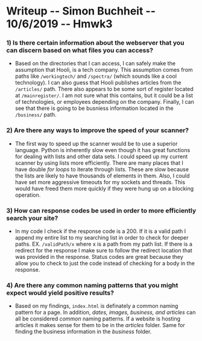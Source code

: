 # Writeup -- Simon Buchheit -- 10/6/2019 -- Hmwk3

### 1) Is there certain information about the webserver that you can discern based on what files you can access?

* Based on the directories that I can access, I can safely make the assumption that Hooli, is a tech company. This assumption comes from paths like `/workingtech/` and `/spectra/` (which sounds like a cool technology). I can also guess that Hooli publishes articles from the `/articles/` path. There also appears to be some sort of register located at `/mainregister/`. I am not sure what this contains, but it could be a list of technologies, or employees depending on the company. Finally, I can see that there is going to be busniess information located in the `/business/` path. 

### 2) Are there any ways to improve the speed of your scanner?

* The first way to speed up the scanner would be to use a superior language. Python is inherently slow even though it has great functions for dealing with lists and other data sets. I could speed up my current scanner by using lists more efficiently. There are many places that I have double _for loops_ to iterate through lists. These are slow because the lists are likely to have thousands of elements in them. Also, I could have set more aggressive timeouts for my sockets and threads. This would have freed them more quickly if they were hung up on a blocking operation.

### 3) How can response codes be used in order to more efficiently search your site?

* In my code I check if the response code is a 200. If it is a valid path I append my entire list to my searching list in order to check for deeper paths. EX. `/validPath/x` where x is a path from my path list. If there is a redirect for the response I make sure to follow the redirect location that was provided in the response. Status codes are great because they allow you to check to just the code instead of checking for a body in the response. 

### 4) Are there any common naming patterns that you might expect would yield positive results?

* Based on my findings, `index.html` is definately a common naming pattern for a page. In addition, _dates, images, business, and articles_ can all be considered _common_ naming patterns. If a website is hosting articles it makes sense for them to be in the _articles_ folder. Same for finding the business information in the _business_ folder.